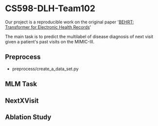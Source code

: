 # CS598-DLH-Team102

Our project is a reproducible work on the original paper '[BEHRT: Transformer for Electronic Health Records](https://www.nature.com/articles/s41598-020-62922-y)' 

The main task is to predict the multilabel of disease diagnosis of next visit given a patient's past visits on the MIMIC-III.

## Preprocess
- preprocess/create_a_data_set.py

MLM Task
- 

NextXVisit
-


Ablation Study
-
